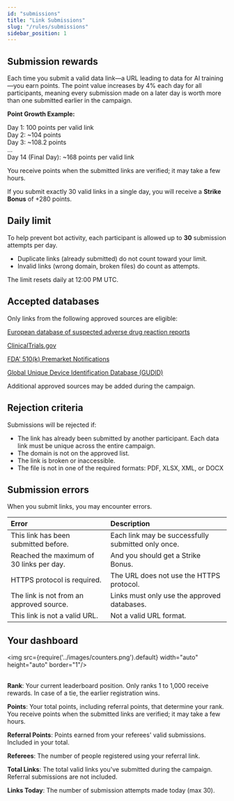 ```yaml
---
id: "submissions"
title: "Link Submissions"
slug: "/rules/submissions"
sidebar_position: 1
---
```


## Submission rewards

Each time you submit a valid data link—a URL leading to data for AI training—you earn points. The point value increases by 4% each day for all participants, meaning every submission made on a later day is worth more than one submitted earlier in the campaign.

**Point Growth Example:**

Day 1: 100 points per valid link<br/>
Day 2: ~104 points<br/>
Day 3: ~108.2 points<br/>
...<br/>
Day 14 (Final Day): ~168 points per valid link

You receive points when the submitted links are verified; it may take a few hours.

If you submit exactly 30 valid links in a single day, you will receive a **Strike Bonus** of +280 points.

## Daily limit

To help prevent bot activity, each participant is allowed up to **30** submission attempts per day.

- Duplicate links (already submitted) do not count toward your limit.
- Invalid links (wrong domain, broken files) do count as attempts.

The limit resets daily at 12:00 PM UTC.

## Accepted databases

Only links from the following approved sources are eligible:

[European database of suspected adverse drug reaction reports](https://www.adrreports.eu/en/search.html#)

[ClinicalTrials.gov](https://clinicaltrials.gov/search)
 
[FDA' 510(k) Premarket Notifications](https://www.accessdata.fda.gov/scripts/cdrh/cfdocs/cfpmn/pmn.cfm)

[Global Unique Device Identification Database (GUDID)](https://accessgudid.nlm.nih.gov/advanced-search)

Additional approved sources may be added during the campaign.

## Rejection criteria

Submissions will be rejected if:

- The link has already been submitted by another participant. Each data link must be unique across the entire campaign.
- The domain is not on the approved list.
- The link is broken or inaccessible.
- The file is not in one of the required formats: PDF, XLSX, XML, or DOCX

## Submission errors

When you submit links, you may encounter errors.

| **Error**                                | **Description** |
| :-                                       | :- |
| This link has been submitted before.     | Each link may be successfully submitted only once. |
| Reached the maximum of 30 links per day. | And you should get a Strike Bonus. |
| HTTPS protocol is required.              | The URL does not use the HTTPS protocol. |
| The link is not from an approved source. | Links must only use the approved databases. |
| This link is not a valid URL.            | Not a valid URL format. |

## Your dashboard

<img src={require('../images/counters.png').default} width="auto" height="auto" border="1"/>
<br/>
<br/>

**Rank**: Your current leaderboard position. Only ranks 1 to 1,000 receive rewards. In case of a tie, the earlier registration wins.

**Points**: Your total points, including referral points, that determine your rank. You receive points when the submitted links are verified; it may take a few hours.

**Referral Points**: Points earned from your referees' valid submissions. Included in your total.

**Referees**: The number of people registered using your referral link.

**Total Links**: The total valid links you've submitted during the campaign. Referral submissions are not included.

**Links Today**: The number of submission attempts made today (max 30).